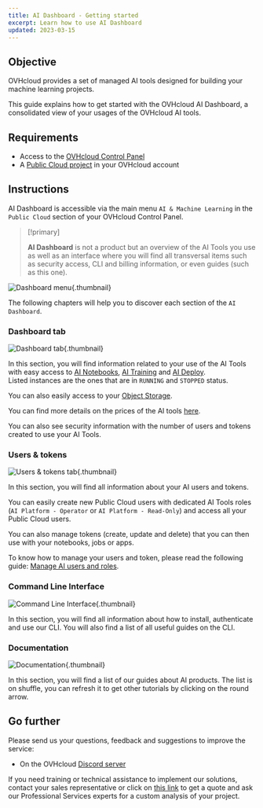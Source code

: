 ```yaml
---
title: AI Dashboard - Getting started
excerpt: Learn how to use AI Dashboard
updated: 2023-03-15
---
```


## Objective

OVHcloud provides a set of managed AI tools designed for building your machine learning projects.

This guide explains how to get started with the OVHcloud AI Dashboard, a consolidated view of your usages of the OVHcloud AI tools.

## Requirements

- Access to the [OVHcloud Control Panel](/links/manager)
- A [Public Cloud project](https://www.ovhcloud.com/en-gb/public-cloud/) in your OVHcloud account

## Instructions

AI Dashboard is accessible via the main menu `AI & Machine Learning` in the `Public Cloud` section of your OVHcloud Control Panel.

> [!primary]
>
> **AI Dashboard** is not a product but an overview of the AI Tools you use as well as an interface where you will find all transversal items such as security access, CLI and billing information, or even guides (such as this one).
>

![Dashboard menu](images/dashboard-01.jpg){.thumbnail}

The following chapters will help you to discover each section of the `AI Dashboard`.

### Dashboard tab

![Dashboard tab](images/dashboard-02.png){.thumbnail}

In this section, you will find information related to your use of the AI Tools with easy access to [AI Notebooks](/pages/public_cloud/ai_machine_learning/notebook_guide_introduction_definition), [AI Training](/pages/public_cloud/ai_machine_learning/training_guide_02_howto_submit_job) and [AI Deploy](/pages/public_cloud/ai_machine_learning/deploy_guide_02_getting_started).  
Listed instances are the ones that are in `RUNNING` and `STOPPED` status.

You can also easily access to your [Object Storage](/products/storage-backup).

You can find more details on the prices of the AI tools [here](https://www.ovhcloud.com/en-gb/public-cloud/prices/#ai-&-machine-learning).

You can also see security information with the number of users and tokens created to use your AI Tools.

### Users & tokens

![Users & tokens tab](images/dashboard-03.png){.thumbnail}

In this section, you will find all information about your AI users and tokens.

You can easily create new Public Cloud users with dedicated AI Tools roles (`AI Platform - Operator` or `AI Platform - Read-Only`) and access all your Public Cloud users.

You can also manage tokens (create, update and delete) that you can then use with your notebooks, jobs or apps.

To know how to manage your users and token, please read the following guide: [Manage AI users and roles](/pages/public_cloud/ai_machine_learning/gi_01_manage_users).

### Command Line Interface 

![Command Line Interface](images/dashboard-04.png){.thumbnail}

In this section, you will find all information about how to install, authenticate and use our CLI.
You will also find a list of all useful guides on the CLI.

### Documentation

![Documentation ](images/dashboard-05.png){.thumbnail}

In this section, you will find a list of our guides about AI products. The list is on shuffle, you can refresh it to get other tutorials by clicking on the round arrow.

## Go further

Please send us your questions, feedback and suggestions to improve the service:

- On the OVHcloud [Discord server](https://discord.com/invite/vXVurFfwe9)

If you need training or technical assistance to implement our solutions, contact your sales representative or click on [this link](https://www.ovhcloud.com/en-gb/professional-services/) to get a quote and ask our Professional Services experts for a custom analysis of your project.
